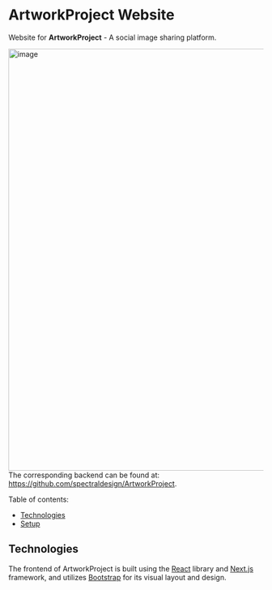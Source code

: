 # ArtworkProject Website

Website for <b>ArtworkProject</b> - A social image sharing platform.

[<img width="833" alt="image" src="https://github.com/spectraldesign/ArtworkProject/assets/59234024/7955143d-7111-41bd-b0d6-39a6f9e155b8">](https://github.com/spectraldesign/ArtworkProject)
The corresponding backend can be found at: https://github.com/spectraldesign/ArtworkProject.

Table of contents:

- [Technologies](#technologies)
- [Setup](#setup)

## Technologies

The frontend of ArtworkProject is built using the [React](https://react.dev/) library and [Next.js](https://nextjs.org/) framework, and utilizes [Bootstrap](https://getbootstrap.com/) for its visual layout and design.

